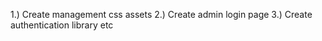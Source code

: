 1.) Create management css assets
2.) Create admin login page
3.) Create authentication library etc

